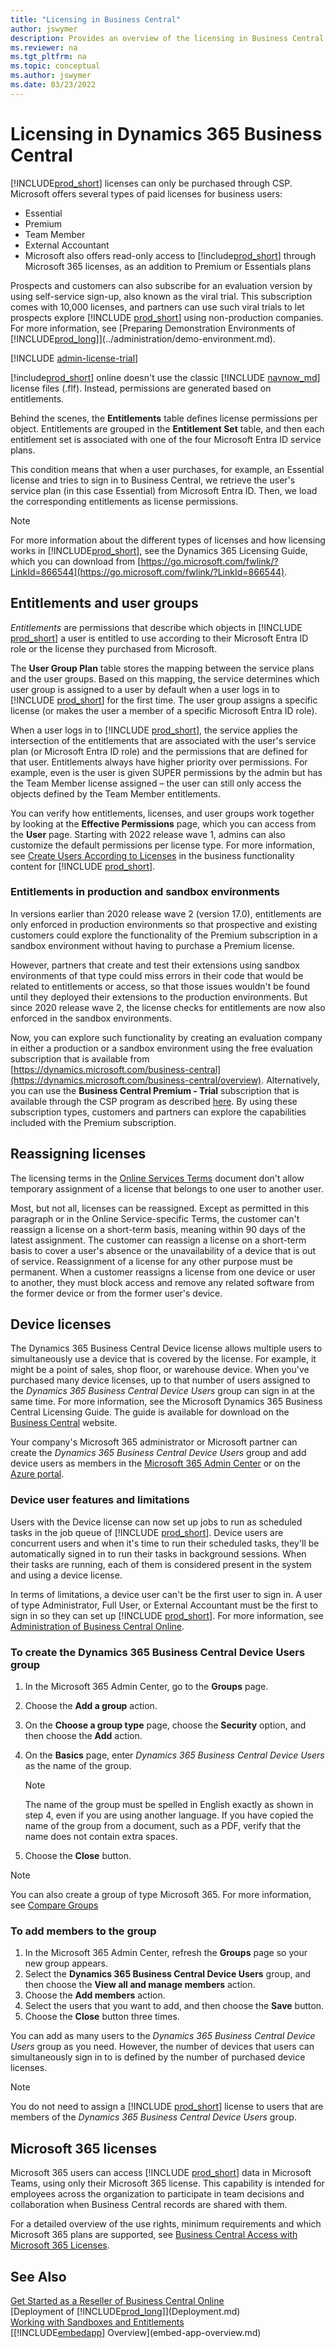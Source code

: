 ```yaml
---
title: "Licensing in Business Central"
author: jswymer
description: Provides an overview of the licensing in Business Central
ms.reviewer: na
ms.tgt_pltfrm: na
ms.topic: conceptual
ms.author: jswymer
ms.date: 03/23/2022
---
```


# Licensing in Dynamics 365 Business Central

[!INCLUDE[prod_short](../developer/includes/prod_short.md)] licenses can only be purchased through CSP. Microsoft offers several types of paid licenses for business users:

- Essential  
- Premium  
- Team Member  
- External Accountant  
- Microsoft also offers read-only access to [!include[prod_short](../developer/includes/prod_short.md)] through Microsoft 365 licenses, as an addition to Premium or Essentials plans

Prospects and customers can also subscribe for an evaluation version by using self-service sign-up, also known as the viral trial. This subscription comes with 10,000 licenses, and partners can use such viral trials to let prospects explore [!INCLUDE [prod_short](../includes/prod_short.md)] using non-production companies. For more information, see [Preparing Demonstration Environments of [!INCLUDE[prod_long](../developer/includes/prod_long.md)]](../administration/demo-environment.md).  

[!INCLUDE [admin-license-trial](../includes/admin-license-trial.md)]

[!include[prod_short](../developer/includes/prod_short.md)] online doesn't use the classic [!INCLUDE [navnow_md](../developer/includes/navnow_md.md)] license files (.flf). Instead, permissions are generated based on entitlements.  

Behind the scenes, the **Entitlements** table defines license permissions per object. Entitlements are grouped in the **Entitlement Set** table, and then each entitlement set is associated with one of the four Microsoft Entra ID service plans.  

This condition means that when a user purchases, for example, an Essential license and tries to sign in to Business Central, we retrieve the user's service plan (in this case Essential) from Microsoft Entra ID. Then, we load the corresponding entitlements as license permissions.  

> [!NOTE]
> For more information about the different types of licenses and how licensing works in [!INCLUDE[prod_short](../developer/includes/prod_short.md)], see the Dynamics 365
Licensing Guide, which you can download from [https://go.microsoft.com/fwlink/?LinkId=866544](https://go.microsoft.com/fwlink/?LinkId=866544).

## Entitlements and user groups

*Entitlements* are permissions that describe which objects in [!INCLUDE [prod_short](../developer/includes/prod_short.md)] a user is entitled to use according to their Microsoft Entra ID role or the license they purchased from Microsoft.  

The **User Group Plan** table stores the mapping between the service plans and the user groups. Based on this mapping, the service determines which user group is assigned to a user by default when a user logs in to [!INCLUDE [prod_short](../developer/includes/prod_short.md)] for the first time. The user group assigns a specific license (or makes the user a member of a specific Microsoft Entra ID role).  

When a user logs in to [!INCLUDE [prod_short](../developer/includes/prod_short.md)], the service applies the intersection of the entitlements that are associated with the user's service plan (or Microsoft Entra ID role) and the permissions that are defined for that user. Entitlements always have higher priority over permissions. For example, even is the user is given SUPER permissions by the admin but has the Team Member license assigned – the user can still only access the objects defined by the Team Member entitlements.  

You can verify how entitlements, licenses, and user groups work together by looking at the **Effective Permissions** page, which you can access from the **User** page. Starting with 2022 release wave 1, admins can also customize the default permissions per license type. For more information, see [Create Users According to Licenses](/dynamics365/business-central/ui-how-users-permissions) in the business functionality content for [!INCLUDE [prod_short](../developer/includes/prod_short.md)].  

### Entitlements in production and sandbox environments

In versions earlier than 2020 release wave 2 (version 17.0), entitlements are only enforced in production environments so that prospective and existing customers could explore the functionality of the Premium subscription in a sandbox environment without having to purchase a Premium license.  

However, partners that create and test their extensions using sandbox environments of that type could miss errors in their code that would be related to entitlements or access, so that those issues wouldn't be found until they deployed their extensions to the production environments. But since 2020 release wave 2, the license checks for entitlements are now also enforced in the sandbox environments.  

Now, you can explore such functionality by creating an evaluation company in either a production or a sandbox environment using the free evaluation subscription that is available from [https://dynamics.microsoft.com/business-central](https://dynamics.microsoft.com/business-central/overview).  Alternatively, you can use the **Business Central Premium - Trial** subscription that is available through the CSP program as described [here](customer-signup.md#premiumtrial). By using these subscription types, customers and partners can explore the capabilities included with the Premium subscription.  

## Reassigning licenses

The licensing terms in the [Online Services Terms](https://www.microsoft.com/licensing/product-licensing/products) document don't allow temporary assignment of a license that belongs to one user to another user.

Most, but not all, licenses can be reassigned. Except as permitted in this paragraph or in the Online Service-specific Terms, the customer can't reassign a license on a short-term basis, meaning within 90 days of the latest assignment. The customer can reassign a license on a short-term basis to cover a user's absence or the unavailability of a device that is out of service. Reassignment of a license for any other purpose must be permanent. When a customer reassigns a license from one device or user to another, they must block access and remove any related software from the former device or from the former user's device.

## Device licenses

The Dynamics 365 Business Central Device license allows multiple users to simultaneously use a device that is covered by the license. For example, it might be a point of sales, shop floor, or warehouse device. When you've purchased many device licenses, up to that number of users assigned to the *Dynamics 365 Business Central Device Users* group can sign in at the same time. For more information, see the Microsoft Dynamics 365 Business Central Licensing Guide. The guide is available for download on the [Business Central](https://dynamics.microsoft.com/business-central/overview/) website.

Your company's Microsoft 365 administrator or Microsoft partner can create the *Dynamics 365 Business Central Device Users* group and add device users as members in the [Microsoft 365 Admin Center](https://admin.microsoft.com/) or on the [Azure portal](https://portal.azure.com/).

### Device user features and limitations

Users with the Device license can now set up jobs to run as scheduled tasks in the job queue of [!INCLUDE [prod_short](../developer/includes/prod_short.md)]. Device users are concurrent users and when it's time to run their scheduled tasks, they'll be automatically signed in to run their tasks in background sessions. When their tasks are running, each of them is considered present in the system and using a device license. 

In terms of limitations, a device user can't be the first user to sign in. A user of type Administrator, Full User, or External Accountant must be the first to sign in so they can set up [!INCLUDE [prod_short](../developer/includes/prod_short.md)]. For more information, see [Administration of Business Central Online](../administration/tenant-administration.md).  

### To create the Dynamics 365 Business Central Device Users group

1. In the Microsoft 365 Admin Center, go to the **Groups** page.
2. Choose the **Add a group** action.
3. On the **Choose a group type** page, choose the **Security** option, and then choose the **Add** action.
4. On the **Basics** page, enter *Dynamics 365 Business Central Device Users* as the name of the group.
  
   >[!NOTE]
   >The name of the group must be spelled in English exactly as shown in step 4, even if you are using another language. If you have copied the name of the group from a document, such as a PDF, verify that the name does not contain extra spaces.
5. Choose the **Close** button.

> [!NOTE]
> You can also create a group of type Microsoft 365. For more information, see [Compare Groups](/microsoft-365/admin/create-groups/compare-groups)

### To add members to the group

1. In the Microsoft 365 Admin Center, refresh the **Groups** page so your new group appears.
2. Select the **Dynamics 365 Business Central Device Users** group, and then choose the **View all and manage members** action.
3. Choose the **Add members** action.
4. Select the users that you want to add, and then choose the **Save** button.
5. Choose the **Close** button three times.

You can add as many users to the *Dynamics 365 Business Central Device Users* group as you need. However, the number of devices that users can simultaneously sign in to is defined by the number of purchased device licenses.

> [!NOTE]
> You do not need to assign a [!INCLUDE [prod_short](../developer/includes/prod_short.md)] license to users that are members of the *Dynamics 365 Business Central Device Users* group.

## Microsoft 365 licenses 

Microsoft 365 users can access [!INCLUDE [prod_short](../developer/includes/prod_short.md)] data in Microsoft Teams, using only their Microsoft 365 license. This capability is intended for employees across the organization to participate in team decisions and collaboration when Business Central records are shared with them.

For a detailed overview of the use rights, minimum requirements and which Microsoft 365 plans are supported, see [Business Central Access with Microsoft 365 Licenses](/dynamics365/business-central/admin-access-with-m365-license).

## See Also  

[Get Started as a Reseller of Business Central Online](../administration/get-started-online.md)  
[Deployment of [!INCLUDE[prod_long](../developer/includes/prod_long.md)]](Deployment.md)  
[Working with Sandboxes and Entitlements](../developer/devenv-work-sandbox-entitlements.md)  
[[!INCLUDE[embedapp](../developer/includes/embedapp.md)] Overview](embed-app-overview.md)  
